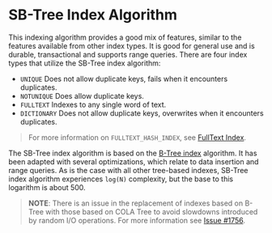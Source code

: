 <!-- proofread 2015-12-10 SAM -->

# SB-Tree Index Algorithm

This indexing algorithm provides a good mix of features, similar to the features available from other index types.  It is good for general use and is durable, transactional and supports range queries. There are four index types that utilize the SB-Tree index algorithm:

- `UNIQUE` Does not allow duplicate keys, fails when it encounters duplicates.
- `NOTUNIQUE` Does allow duplicate keys.
- `FULLTEXT` Indexes to any single word of text.
- `DICTIONARY` Does not allow duplicate keys, overwrites when it encounters duplicates.


> For more information on `FULLTEXT_HASH_INDEX`, see [FullText Index](FullTextIndex.md).

The SB-Tree index algorithm is based on the [B-Tree index](https://en.wikipedia.org/wiki/B-tree) algorithm.  It has been adapted with several optimizations, which relate to data insertion and range queries.  As is the case with all other tree-based indexes, SB-Tree index algorithm experiences `log(N)` complexity, but the base to this logarithm is about 500.

>**NOTE**: There is an issue in the replacement of indexes based on B-Tree with those based on COLA Tree to avoid slowdowns introduced by random I/O operations.  For more information see [Issue #1756](https://github.com/orientechnologies/orientdb/issues/1756).
